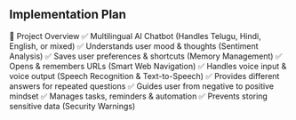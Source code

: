 ## Implementation Plan ##
🔹 Project Overview
✅ Multilingual AI Chatbot (Handles Telugu, Hindi, English, or mixed)
✅ Understands user mood & thoughts (Sentiment Analysis)
✅ Saves user preferences & shortcuts (Memory Management)
✅ Opens & remembers URLs (Smart Web Navigation)
✅ Handles voice input & voice output (Speech Recognition & Text-to-Speech)
✅ Provides different answers for repeated questions
✅ Guides user from negative to positive mindset
✅ Manages tasks, reminders & automation
✅ Prevents storing sensitive data (Security Warnings)

